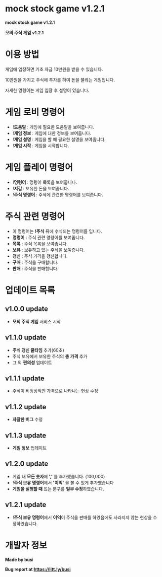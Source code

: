 # mock stock game v1.2.1
**mock stock game v1.2.1**

**모의 주식 게임 v1.2.1**

# 이용 방법

게임에 입장하면 기초 자금 10만원을 받을 수 있습니다.

10만원을 가지고 주식에 투자를 하여 돈을 불리는 게임입니다.

자세한 명령어는 게임 입장 후 설명이 있습니다.


# 게임 로비 명령어

- **!도움말** : 게임에 필요한 도움말을 보여줍니다.
- **!게임 정보** : 게임에 대한 정보를 보여줍니다.
- **!게임 설명** : 게임을 할 때 필요한 설명을 보여줍니다.
- **!게임 시작** : 게임을 시작합니다.

# 게임 플레이 명령어

- **!명령어** : 명령어 목록을 보여줍니다.
- **!지갑** : 보유한 돈을 보여줍니다.
- **!주식 명령어** : 주식에 관련한 명령어를 보여줍니다.

# 주식 관련 명령어

- 이 명령어는 **!주식** 뒤에 수식되는 명령어들 입니다.
- **명령어** : 주식 관련 명령어를 보여줍니다.
- **목록** : 주식 목록을 보여줍니다.
- **보유** : 보유하고 있는 주식을 보여줍니다.
- **갱신** : 주식 가격을 갱신합니다.
- **구매** : 주식을 구매합니다.
- **판매** : 주식을 판매합니다.

# 업데이트 목록

## v1.0.0 update

- **모의 주식 게임** 서비스 시작

## v1.1.0 update

- **주식 갱신 쿨타임** 추가(60초)
- 주식 보유에서 보유한 주식의 **총 가격** 추가 
- 그 외 **편의성** 업데이트

## v1.1.1 update

- 주식이 비정상적인 가격으로 나타나는 현상 수정

## v1.1.2 update

- **자잘한 버그** 수정

## v1.1.3 update

- **게임 정보** 업데이트

## v1.2.0 update

- 게임 내 **모든 숫자**에 **','** 를 추가했습니다. (100,000)
- **!주식 보유 명령어**에서 **'이익'** 을 볼 수 있게 추가했습니다
- **게임을 실행할 때** 뜨는 문구를 **일부 수정**하였습니다.

## v1.2.1 update

- **!주식 보유 명령어**에서 **이익**이 주식을 판매를 하였음에도 사라지지 않는 현상을 수정하였습니다.


# 개발자 정보
**Made by busi**

**Bug report at https://litt.ly/busi**
